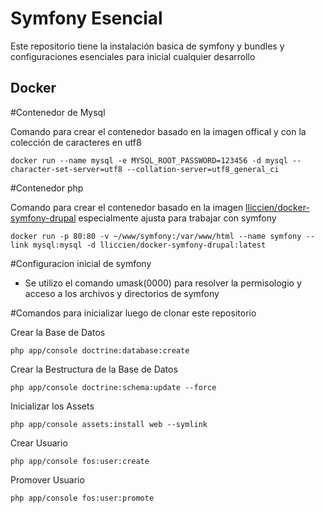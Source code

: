 Symfony Esencial
================

Este repositorio tiene la instalación basica de symfony y bundles y configuraciones esenciales para inicial cualquier desarrollo

Docker
------

#Contenedor de Mysql

Comando para crear el contenedor basado en la imagen offical y con la colección de caracteres en utf8

    docker run --name mysql -e MYSQL_ROOT_PASSWORD=123456 -d mysql --character-set-server=utf8 --collation-server=utf8_general_ci

#Contenedor php

Comando para crear el contenedor basado en la imagen [lliccien/docker-symfony-drupal](https://github.com/lliccien/Docker-Symfony-Drupal) especialmente ajusta para trabajar con symfony

    docker run -p 80:80 -v ~/www/symfony:/var/www/html --name symfony --link mysql:mysql -d lliccien/docker-symfony-drupal:latest 



#Configuracion inicial de symfony

* Se utilizo el comando umask(0000) para resolver la permisologio y acceso a los archivos y directorios de symfony

#Comandos para inicializar luego de clonar este repositorio

Crear la Base de Datos

    php app/console doctrine:database:create

Crear la Bestructura de la Base de Datos
    
    php app/console doctrine:schema:update --force    

Inicializar los Assets

    php app/console assets:install web --symlink

Crear Usuario

    php app/console fos:user:create

Promover Usuario

    php app/console fos:user:promote